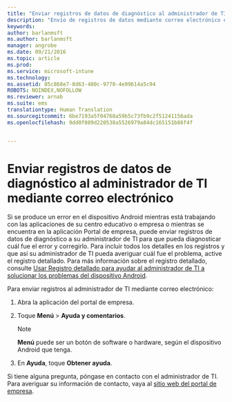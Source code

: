 ```yaml
---
title: "Enviar registros de datos de diagnóstico al administrador de TI mediante correo electrónico | Microsoft Intune"
description: "Envío de registros de datos mediante correo electrónico en un dispositivo Android"
keywords: 
author: barlanmsft
ms.author: barlanmsft
manager: angrobe
ms.date: 09/21/2016
ms.topic: article
ms.prod: 
ms.service: microsoft-intune
ms.technology: 
ms.assetid: 85c868e7-8d63-480c-9770-4e99614a5c94
ROBOTS: NOINDEX,NOFOLLOW
ms.reviewer: arnab
ms.suite: ems
translationtype: Human Translation
ms.sourcegitcommit: 6be7193a5f04768a59b5c73fb9c2f51241156ada
ms.openlocfilehash: 9dd0f089d220538a5526979a84dc165151b86f4f


---
```



# <a name="send-diagnostic-data-logs-to-your-it-admin-using-email"></a>Enviar registros de datos de diagnóstico al administrador de TI mediante correo electrónico

Si se produce un error en el dispositivo Android mientras está trabajando con las aplicaciones de su centro educativo o empresa o mientras se encuentra en la aplicación Portal de empresa, puede enviar registros de datos de diagnóstico a su administrador de TI para que pueda diagnosticar cuál fue el error y corregirlo. Para incluir todos los detalles en los registros y que así su administrador de TI pueda averiguar cuál fue el problema, active el registro detallado. Para más información sobre el registro detallado, consulte [Usar Registro detallado para ayudar al administrador de TI a solucionar los problemas del dispositivo Android](use-verbose-logging-to-help-your-it-administrator-fix-device-issues-android.md).

Para enviar registros al administrador de TI mediante correo electrónico:

1.  Abra la aplicación del portal de empresa.

2.  Toque **Menú** &gt;  **Ayuda y comentarios**.

    > [!NOTE]
    > **Menú** puede ser un botón de software o hardware, según el dispositivo Android que tenga.

3.  En **Ayuda**, toque **Obtener ayuda**.

Si tiene alguna pregunta, póngase en contacto con el administrador de TI. Para averiguar su información de contacto, vaya al [sitio web del portal de empresa](http://portal.manage.microsoft.com).



<!--HONumber=Oct16_HO2-->


